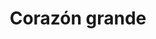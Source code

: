 ---
title: Corazón grande
date: 
draft: false

# descripcion
description : Aro de plata con cristal swarosky

materials: Plata 925

color: Cristal

dimensions: 2,8cm (largo)

code: 01-10-0064

type: "Aros"

categories: []

# Images
# first image will be shown in the product page
images:
  # - image: "images/path_to_image"
  # La ubicacion de las imagenes es imagenes/Aros/Aros.Cristal Swarosky/01-10-0064-corazon-grande
  - image: "./images/aros/cristal_swarosky/01-10-0064-corazon-grande_a.JPG"
  - image: "./images/aros/cristal_swarosky/01-10-0064-corazon-grande_b.JPG"
---